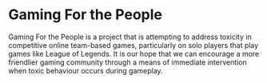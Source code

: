 # Gaming For the People

Gaming For the People is a project that is attempting to address toxicity in competitive online team-based games, particularly on solo players that play games like League of Legends. It is our hope that we can encourage a more friendlier gaming community through a means of immediate intervention when toxic behaviour occurs during gameplay.
